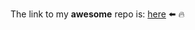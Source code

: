 The link to my **awesome** repo is: [here](https://github.com/SergioCaler0/geospatial-data-project) ⬅️ 🔥